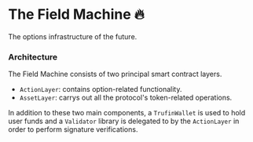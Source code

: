 # The Field Machine 🔥

The options infrastructure of the future.

### Architecture

The Field Machine consists of two principal smart contract layers.

- `ActionLayer`: contains option-related functionality.
- `AssetLayer`: carrys out all the protocol's token-related operations.

In addition to these two main components, a `TrufinWallet` is used to hold user funds and a `Validator` library is delegated to by the `ActionLayer` in order to perform signature verifications.
